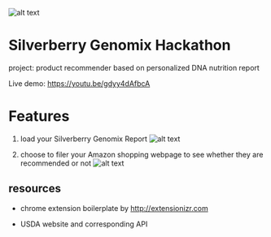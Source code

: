 ![alt text](https://github.com/dlthdlth/silverberry_genomix_hackathon/blob/master/logo%20c.png)

# Silverberry Genomix Hackathon

project: product recommender based on personalized DNA nutrition report

Live demo: https://youtu.be/gdyy4dAfbcA 


# Features 

1) load your Silverberry Genomix Report
![alt text](https://github.com/dlthdlth/silverberry_genomix_hackathon/blob/master/image1.png) 

2) choose to filer your Amazon shopping webpage to see whether they are recommended or not 
![alt text](https://github.com/dlthdlth/silverberry_genomix_hackathon/blob/master/image3.png)



## resources 

- chrome extension boilerplate by http://extensionizr.com 

- USDA website and corresponding API

